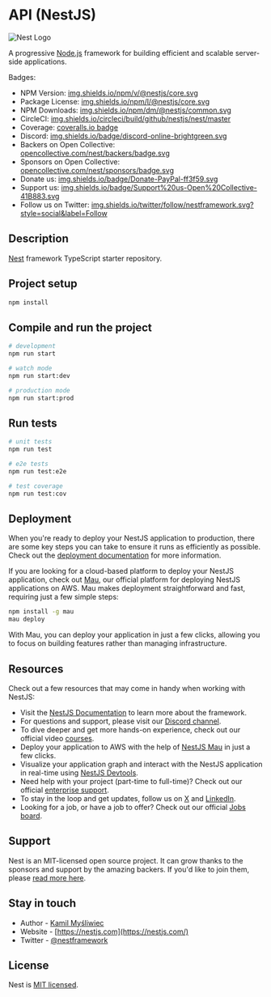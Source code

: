 # API (NestJS)

![Nest Logo](https://nestjs.com/img/logo-small.svg)

A progressive [Node.js](http://nodejs.org) framework for building efficient and scalable server-side applications.

Badges:

- NPM Version: [img.shields.io/npm/v/@nestjs/core.svg](https://img.shields.io/npm/v/@nestjs/core.svg)
- Package License: [img.shields.io/npm/l/@nestjs/core.svg](https://img.shields.io/npm/l/@nestjs/core.svg)
- NPM Downloads: [img.shields.io/npm/dm/@nestjs/common.svg](https://img.shields.io/npm/dm/@nestjs/common.svg)
- CircleCI: [img.shields.io/circleci/build/github/nestjs/nest/master](https://img.shields.io/circleci/build/github/nestjs/nest/master)
- Coverage: [coveralls.io badge](https://coveralls.io/repos/github/nestjs/nest/badge.svg?branch=master#9)
- Discord: [img.shields.io/badge/discord-online-brightgreen.svg](https://img.shields.io/badge/discord-online-brightgreen.svg)
- Backers on Open Collective: [opencollective.com/nest/backers/badge.svg](https://opencollective.com/nest/backers/badge.svg)
- Sponsors on Open Collective: [opencollective.com/nest/sponsors/badge.svg](https://opencollective.com/nest/sponsors/badge.svg)
- Donate us: [img.shields.io/badge/Donate-PayPal-ff3f59.svg](https://img.shields.io/badge/Donate-PayPal-ff3f59.svg)
- Support us: [img.shields.io/badge/Support%20us-Open%20Collective-41B883.svg](https://img.shields.io/badge/Support%20us-Open%20Collective-41B883.svg)
- Follow us on Twitter: [img.shields.io/twitter/follow/nestframework.svg?style=social&label=Follow](https://img.shields.io/twitter/follow/nestframework.svg?style=social&label=Follow)

## Description

[Nest](https://github.com/nestjs/nest) framework TypeScript starter repository.

## Project setup

```bash
npm install
```

## Compile and run the project

```bash
# development
npm run start

# watch mode
npm run start:dev

# production mode
npm run start:prod
```

## Run tests

```bash
# unit tests
npm run test

# e2e tests
npm run test:e2e

# test coverage
npm run test:cov
```

## Deployment

When you're ready to deploy your NestJS application to production, there are some key steps you can take to
ensure it runs as efficiently as possible. Check out the
[deployment documentation](https://docs.nestjs.com/deployment) for more information.

If you are looking for a cloud-based platform to deploy your NestJS application, check out
[Mau](https://mau.nestjs.com), our official platform for deploying NestJS applications on AWS. Mau makes
deployment straightforward and fast, requiring just a few simple steps:

```bash
npm install -g mau
mau deploy
```

With Mau, you can deploy your application in just a few clicks, allowing you to focus on building features
rather than managing infrastructure.

## Resources

Check out a few resources that may come in handy when working with NestJS:

- Visit the [NestJS Documentation](https://docs.nestjs.com) to learn more about the framework.
- For questions and support, please visit our [Discord channel](https://discord.gg/G7Qnnhy).
- To dive deeper and get more hands-on experience, check out our official video [courses](https://courses.nestjs.com/).
- Deploy your application to AWS with the help of [NestJS Mau](https://mau.nestjs.com) in just a few clicks.
- Visualize your application graph and interact with the NestJS application in real-time using
  [NestJS Devtools](https://devtools.nestjs.com).
- Need help with your project (part-time to full-time)? Check out our official [enterprise support](https://enterprise.nestjs.com).
- To stay in the loop and get updates, follow us on [X](https://x.com/nestframework) and [LinkedIn](https://linkedin.com/company/nestjs).
- Looking for a job, or have a job to offer? Check out our official [Jobs board](https://jobs.nestjs.com).

## Support

Nest is an MIT-licensed open source project. It can grow thanks to the sponsors and support by the amazing
backers. If you'd like to join them, please [read more here](https://docs.nestjs.com/support).

## Stay in touch

- Author - [Kamil Myśliwiec](https://twitter.com/kammysliwiec)
- Website - [https://nestjs.com](https://nestjs.com/)
- Twitter - [@nestframework](https://twitter.com/nestframework)

## License

Nest is [MIT licensed](https://github.com/nestjs/nest/blob/master/LICENSE).
